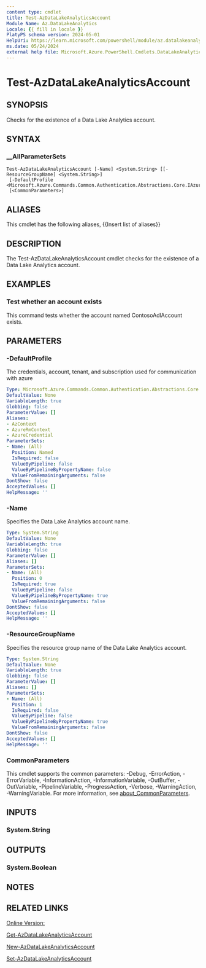 ```yaml
---
content type: cmdlet
title: Test-AzDataLakeAnalyticsAccount
Module Name: Az.DataLakeAnalytics
Locale: {{ fill in locale }}
PlatyPS schema version: 2024-05-01
HelpUri: https://learn.microsoft.com/powershell/module/az.datalakeanalytics/test-azdatalakeanalyticsaccount
ms.date: 05/24/2024
external help file: Microsoft.Azure.PowerShell.Cmdlets.DataLakeAnalytics.dll-Help.xml
---
```


# Test-AzDataLakeAnalyticsAccount

## SYNOPSIS

Checks for the existence of a Data Lake Analytics account.

## SYNTAX

### __AllParameterSets

```
Test-AzDataLakeAnalyticsAccount [-Name] <System.String> [[-ResourceGroupName] <System.String>]
 [-DefaultProfile <Microsoft.Azure.Commands.Common.Authentication.Abstractions.Core.IAzureContextContainer>]
 [<CommonParameters>]
```

## ALIASES

This cmdlet has the following aliases,
  {{Insert list of aliases}}

## DESCRIPTION

The Test-AzDataLakeAnalyticsAccount cmdlet checks for the existence of a Data Lake Analytics account.


## EXAMPLES

### Test whether an account exists

This command tests whether the account named ContosoAdlAccount exists.




## PARAMETERS

### -DefaultProfile

The credentials, account, tenant, and subscription used for communication with azure

```yaml
Type: Microsoft.Azure.Commands.Common.Authentication.Abstractions.Core.IAzureContextContainer
DefaultValue: None
VariableLength: true
Globbing: false
ParameterValue: []
Aliases:
- AzContext
- AzureRmContext
- AzureCredential
ParameterSets:
- Name: (All)
  Position: Named
  IsRequired: false
  ValueByPipeline: false
  ValueByPipelineByPropertyName: false
  ValueFromRemainingArguments: false
DontShow: false
AcceptedValues: []
HelpMessage: ''
```

### -Name

Specifies the Data Lake Analytics account name.

```yaml
Type: System.String
DefaultValue: None
VariableLength: true
Globbing: false
ParameterValue: []
Aliases: []
ParameterSets:
- Name: (All)
  Position: 0
  IsRequired: true
  ValueByPipeline: false
  ValueByPipelineByPropertyName: true
  ValueFromRemainingArguments: false
DontShow: false
AcceptedValues: []
HelpMessage: ''
```

### -ResourceGroupName

Specifies the resource group name of the Data Lake Analytics account.

```yaml
Type: System.String
DefaultValue: None
VariableLength: true
Globbing: false
ParameterValue: []
Aliases: []
ParameterSets:
- Name: (All)
  Position: 1
  IsRequired: false
  ValueByPipeline: false
  ValueByPipelineByPropertyName: true
  ValueFromRemainingArguments: false
DontShow: false
AcceptedValues: []
HelpMessage: ''
```

### CommonParameters

This cmdlet supports the common parameters: -Debug, -ErrorAction, -ErrorVariable,
-InformationAction, -InformationVariable, -OutBuffer, -OutVariable, -PipelineVariable,
-ProgressAction, -Verbose, -WarningAction, -WarningVariable.
For more information, see
[about_CommonParameters](https://go.microsoft.com/fwlink/?LinkID=113216).

## INPUTS

### System.String

## OUTPUTS

### System.Boolean

## NOTES




## RELATED LINKS

[Online Version:](https://learn.microsoft.com/powershell/module/az.datalakeanalytics/test-azdatalakeanalyticsaccount)

[Get-AzDataLakeAnalyticsAccount]()

[New-AzDataLakeAnalyticsAccount]()

[Set-AzDataLakeAnalyticsAccount]()

